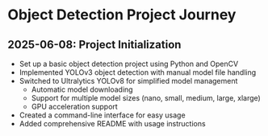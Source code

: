 # Object Detection Project Journey

## 2025-06-08: Project Initialization

- Set up a basic object detection project using Python and OpenCV
- Implemented YOLOv3 object detection with manual model file handling
- Switched to Ultralytics YOLOv8 for simplified model management
  - Automatic model downloading
  - Support for multiple model sizes (nano, small, medium, large, xlarge)
  - GPU acceleration support
- Created a command-line interface for easy usage
- Added comprehensive README with usage instructions
